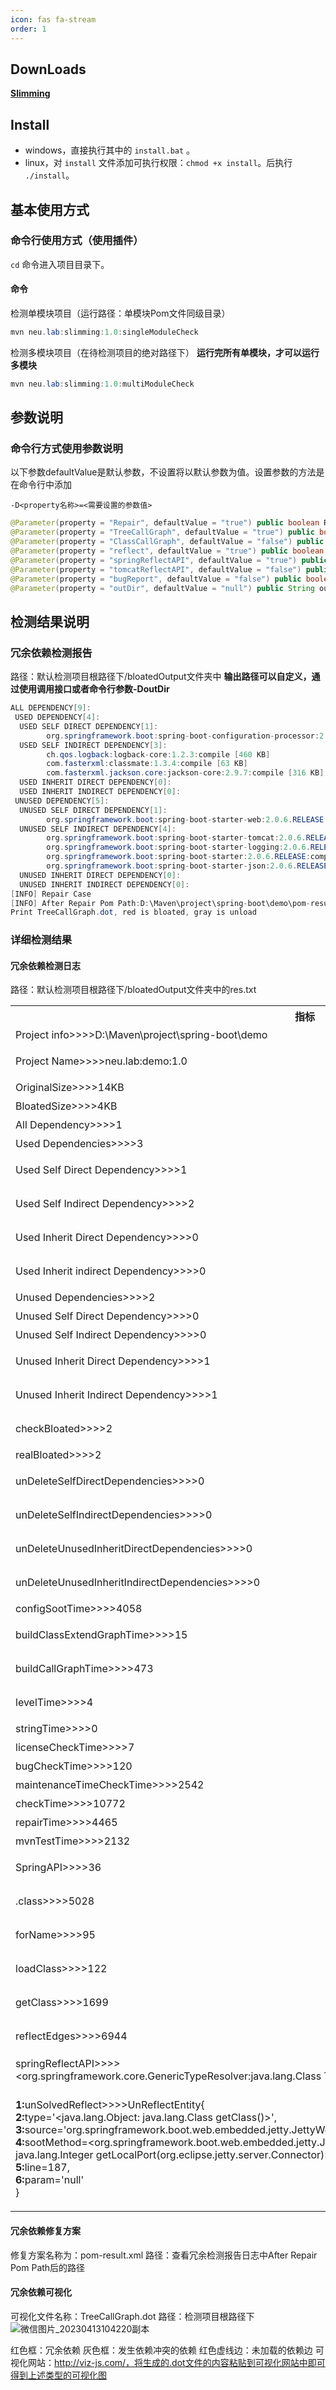 ```yaml
---
icon: fas fa-stream
order: 1
---
```



## DownLoads

[**Slimming**](https://github.com/slimming-fat.github.io/main/Slimming/tools.7z)


## Install

* windows，直接执行其中的 `install.bat` 。
* linux，对 `install` 文件添加可执行权限：`chmod +x install`。后执行 `./install`。

## 基本使用方式

### 命令行使用方式（使用插件）

`cd` 命令进入项目目录下。

#### 命令

检测单模块项目（运行路径：单模块Pom文件同级目录）

```java
mvn neu.lab:slimming:1.0:singleModuleCheck
```
检测多模块项目（在待检测项目的绝对路径下）
**运行完所有单模块，才可以运行多模块**
```java
mvn neu.lab:slimming:1.0:multiModuleCheck
```


## 参数说明

### 命令行方式使用参数说明

以下参数defaultValue是默认参数，不设置将以默认参数为值。设置参数的方法是在命令行中添加

```
-D<property名称>=<需要设置的参数值>
```

```java
@Parameter(property = "Repair", defaultValue = "true") public boolean Repair; // 输出冗余依赖修复方案 
@Parameter(property = "TreeCallGraph", defaultValue = "true") public boolean TreeCallGraph; // 输出项目包粒度调用图（包含反射分析） 
@Parameter(property = "ClassCallGraph", defaultValue = "false") public boolean ClassCallGraph; // 输出项目类粒度调用图（包含反射分析） 
@Parameter(property = "reflect", defaultValue = "true") public boolean reflect; // 加入类粒度反射分析 
@Parameter(property = "springReflectAPI", defaultValue = "true") public boolean springReflectAPI; // 加入Spring框架封装的反射API分析
@Parameter(property = "tomcatReflectAPI", defaultValue = "false") public boolean tomcatReflectAPI; // 加入Tomcat框架封装的反射API分析
@Parameter(property = "bugReport", defaultValue = "false") public boolean bugReport; // 在GitHub中，提交PR时使用
@Parameter(property = "outDir", defaultValue = "null") public String outDir; // 设置结果输出路径，默认为项目目录
```

## 检测结果说明
### 冗余依赖检测报告
路径：默认检测项目根路径下/bloatedOutput文件夹中
**输出路径可以自定义，通过使用调用接口或者命令行参数-DoutDir**
```java
ALL DEPENDENCY[9]:
 USED DEPENDENCY[4]:
  USED SELF DIRECT DEPENDENCY[1]:
        org.springframework.boot:spring-boot-configuration-processor:2.0.6.RELEASE:provided [86 KB]
  USED SELF INDIRECT DEPENDENCY[3]:
        ch.qos.logback:logback-core:1.2.3:compile [460 KB]
        com.fasterxml:classmate:1.3.4:compile [63 KB]
        com.fasterxml.jackson.core:jackson-core:2.9.7:compile [316 KB]
  USED INHERIT DIRECT DEPENDENCY[0]:
  USED INHERIT INDIRECT DEPENDENCY[0]:
 UNUSED DEPENDENCY[5]:
  UNUSED SELF DIRECT DEPENDENCY[1]:
        org.springframework.boot:spring-boot-starter-web:2.0.6.RELEASE:compile [588 bytes]
  UNUSED SELF INDIRECT DEPENDENCY[4]:
        org.springframework.boot:spring-boot-starter-tomcat:2.0.6.RELEASE:compile [591 bytes]
        org.springframework.boot:spring-boot-starter-logging:2.0.6.RELEASE:compile [613 bytes]
        org.springframework.boot:spring-boot-starter:2.0.6.RELEASE:compile [593 bytes]
        org.springframework.boot:spring-boot-starter-json:2.0.6.RELEASE:compile [645 bytes]
  UNUSED INHERIT DIRECT DEPENDENCY[0]:
  UNUSED INHERIT INDIRECT DEPENDENCY[0]:
[INFO] Repair Case
[INFO] After Repair Pom Path:D:\Maven\project\spring-boot\demo\pom-result.xml    // 冗余依赖修复方案路径
Print TreeCallGraph.dot, red is bloated, gray is unload
```

### 详细检测结果
#### 冗余依赖检测日志
路径：默认检测项目根路径下/bloatedOutput文件夹中的res.txt
<table>
    <tr> 
    	<th>指标</th>
        <th>含义</th>
   </tr>
   <tr> 
		<td>Project info>>>>D:\Maven\project\spring-boot\demo</td>
   		<td>检测项目路径</td>
   </tr>
    <tr>
        <td>Project Name>>>>neu.lab:demo:1.0</td>
        <td>检测项目3坐标（groupId:artifactId:version</td>
    </tr>
    <tr>
        <td>OriginalSize>>>>14KB</td>
        <td>项目第三方库依赖大小</td>
    </tr>
    <tr>
        <td>BloatedSize>>>>4KB</td>
        <td>项目第三方库冗余依赖大小</td>
    </tr>
    <tr>
        <td>All Dependency>>>>1</td>
        <td>检测项目中依赖个数</td>
    </tr>
    <tr>
        <td>Used Dependencies>>>>3</td>
        <td>项目使用的依赖个数</td>
    </tr>
    <tr>
        <td>Used Self Direct Dependency>>>>1</td>
        <td>项目使用的自身直接依赖个数</td>
    </tr>
    <tr>
        <td>Used Self Indirect Dependency>>>>2</td>
        <td>项目使用的自身间接依赖个数</td>
    </tr>
    <tr>
        <td>Used Inherit Direct Dependency>>>>0</td>
        <td>使用的继承直接依赖个数（继承父模块的直接依赖）</td>
    </tr>
    <tr>
        <td>Used Inherit indirect Dependency>>>>0</td>
        <td>使用的继承间接依赖个数（继承父模块的间接依赖）</td>
    </tr>
    <tr>
        <td>Unused Dependencies>>>>2</td>
        <td>冗余依赖个数</td>
    </tr>
    <tr>
        <td>Unused Self Direct Dependency>>>>0</td>
        <td>自身直接冗余依赖个数</td>
    </tr>
    <tr>
        <td>Unused Self Indirect Dependency>>>>0</td>
        <td>自身间接冗余依赖个数</td>
    </tr>
    <tr>
         <td>Unused Inherit Direct Dependency>>>>1</td>
         <td>继承直接冗余依赖个数（继承父模块的直接依赖）</td>
    </tr>
    <tr>
         <td>Unused Inherit Indirect Dependency>>>>1</td>
         <td>继承间接冗余依赖个数（继承父模块的间接依赖）</td>
    </tr>
    <tr>
         <td>checkBloated>>>>2</td>
         <td>静态分析得到的冗余依赖个数</td>
    </tr><tr>
         <td>realBloated>>>>2</td>
         <td>真正去除的冗余依赖个数</td>
    </tr><tr>
         <td>unDeleteSelfDirectDependencies>>>>0</td>
         <td>未消解的自身直接冗余依赖个数</td>
    </tr>
    <tr>
         <td>unDeleteSelfIndirectDependencies>>>>0</td>
         <td>未消解的自身间接冗余依赖个数</td>
    </tr>
    <tr>
      <td>unDeleteUnusedInheritDirectDependencies>>>>0</td>
      <td>未消解的继承直接冗余依赖个数</td>
    </tr>
    <tr>
      <td>unDeleteUnusedInheritIndirectDependencies>>>>0</td>
      <td>未消解的继承间接冗余依赖个数</td>
    </tr>
    <tr>
    </tr>
    <tr>
      <td>configSootTime>>>>4058</td>
      <td>sootUp提取基本信息时间</td>
    </tr>
    <tr>
      <td>buildClassExtendGraphTime>>>>15</td>
      <td>构造类继承和接口实现关系图的时间</td>
    </tr>
    <tr>
      <td>buildCallGraphTime>>>>473</td>
      <td>构造方法粒度和类粒度调用图时间</td>
    </tr>
    <tr>
      <td>levelTime>>>>4</td>
      <td>方法参数正向传播时间（反射分析）</td>
    </tr>
    <tr>
      <td>stringTime>>>>0</td>
      <td>字符串拼接时间（反射分析）</td>
    </tr>
    <tr>
      <td>licenseCheckTime>>>>7</td>
      <td>开源许可证冲突分析时间</td>
    </tr>
    <tr>
      <td>bugCheckTime>>>>120</td>
      <td>安全漏洞检测时间</td>
    </tr>
      <tr>
      <td>maintenanceTimeCheckTime>>>>2542</td>
      <td>过时依赖检测时间</td>
    </tr>
      <tr>
      <td>checkTime>>>>10772</td>
      <td>冗余依赖检测时间</td>
    </tr>
      <tr>
      <td>repairTime>>>>4465</td>
      <td>冗余依赖修复时间</td>
    </tr>
      <tr>
      <td>mvnTestTime>>>>2132</td>
      <td>mvn test运行时间</td>
    </tr>
      <tr>
      <td>SpringAPI>>>>36</td>
      <td>检测项目中出现Spring框架封装反射的API的个数</td>
    </tr>
      <tr>
      <td>.class>>>>5028</td>
      <td>检测项目中Java原生反射.class出现的次数</td>
    </tr>
     <tr>
      <td>forName>>>>95</td>
      <td>检测项目中Java原生反射forName出现的次数</td>
    </tr>
     <tr>
      <td>loadClass>>>>122</td>
      <td>检测项目中Java原生反射loadClass出现的次数</td>
    </tr>
     <tr>
      <td>getClass>>>>1699</td>
      <td>检测项目中Java原生反射getClass出现的次数</td>
    </tr>
     <tr>
      <td>reflectEdges>>>>6944</td>
      <td>检测项目中类粒度反射总个数</td>
    </tr>
    <tr>
       <td>springReflectAPI>>>>&ltorg.springframework.core.GenericTypeResolver:java.lang.Class&nbsp;TypeArgument(java.lang.reflect.Method,java.lang.Class)&gt         
        </td>
        <td>检测项目中Spring框架封装的反射API名称</td>
     </tr>
     <tr>
      <td><strong>1:</strong>unSolvedReflect>>>>UnReflectEntity{<br> 
                                 <strong>2:</strong>type='&ltjava.lang.Object: java.lang.Class getClass()&gt', <br>
                                 <strong>3:</strong>source='org.springframework.boot.web.embedded.jetty.JettyWebServer',<br>
                                <strong>4:</strong>sootMethod=&ltorg.springframework.boot.web.embedded.jetty.JettyWebServer:
                                                     java.lang.Integer&nbsp;getLocalPort(org.eclipse.jetty.server.Connector)&gt,<br> 
                                 <strong>5:</strong>line=187, <br>
                                 <strong>6:</strong>param='null' <br>
                                 }</td>
      <td><strong>1:</strong>检测项目未解析类粒度反射<br>
          <strong>2:</strong>未解析的反射类型<br>   
          <strong>3:</strong>该反射出现的类<br>
          <strong>4:</strong>该反射出现的方法<br>
          <strong>5:</strong>该反射对应源码中行数（开始行数）<br>
          <strong>6:</strong>反射API中的常量参数<br>
      </td>
     </tr>
</table>

#### 冗余依赖修复方案

修复方案名称为：pom-result.xml
路径：查看冗余检测报告日志中After Repair Pom Path后的路径


#### 冗余依赖可视化

可视化文件名称：TreeCallGraph.dot
路径：检测项目根路径下
![微信图片_20230413104220副本](D:\课题\冗余依赖\华为\冗余依赖试用工具及其相关资料(SootUp版本)\冗余依赖试用工具使用说明_files\微信图片_20230413104220副本.png)



红色框：冗余依赖
灰色框：发生依赖冲突的依赖
红色虚线边：未加载的依赖边
可视化网站：http://viz-js.com/，将生成的.dot文件的内容粘贴到可视化网站中即可得到上述类型的可视化图
